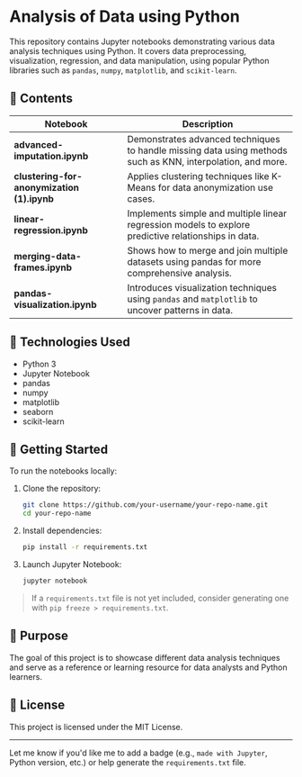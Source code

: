 
# Analysis of Data using Python

This repository contains Jupyter notebooks demonstrating various data analysis techniques using Python. It covers data preprocessing, visualization, regression, and data manipulation, using popular Python libraries such as `pandas`, `numpy`, `matplotlib`, and `scikit-learn`.

## 📁 Contents

| Notebook                                   | Description                                                                                                 |
| ------------------------------------------ | ----------------------------------------------------------------------------------------------------------- |
| **advanced-imputation.ipynb**              | Demonstrates advanced techniques to handle missing data using methods such as KNN, interpolation, and more. |
| **clustering-for-anonymization (1).ipynb** | Applies clustering techniques like K-Means for data anonymization use cases.                                |
| **linear-regression.ipynb**                | Implements simple and multiple linear regression models to explore predictive relationships in data.        |
| **merging-data-frames.ipynb**              | Shows how to merge and join multiple datasets using pandas for more comprehensive analysis.                 |
| **pandas-visualization.ipynb**             | Introduces visualization techniques using `pandas` and `matplotlib` to uncover patterns in data.            |

## 🧰 Technologies Used

* Python 3
* Jupyter Notebook
* pandas
* numpy
* matplotlib
* seaborn
* scikit-learn

## 🚀 Getting Started

To run the notebooks locally:

1. Clone the repository:

   ```bash
   git clone https://github.com/your-username/your-repo-name.git
   cd your-repo-name
   ```

2. Install dependencies:

   ```bash
   pip install -r requirements.txt
   ```

3. Launch Jupyter Notebook:

   ```bash
   jupyter notebook
   ```

> If a `requirements.txt` file is not yet included, consider generating one with `pip freeze > requirements.txt`.

## 📌 Purpose

The goal of this project is to showcase different data analysis techniques and serve as a reference or learning resource for data analysts and Python learners.

## 📄 License

This project is licensed under the MIT License.

---

Let me know if you'd like me to add a badge (e.g., `made with Jupyter`, Python version, etc.) or help generate the `requirements.txt` file.
